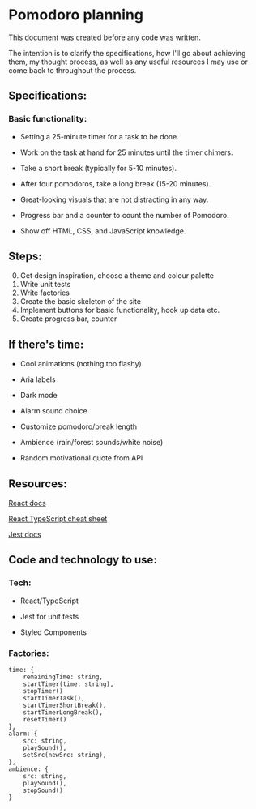 # Pomodoro planning

This document was created before any code was written.

The intention is to clarify the specifications, how I'll go about achieving them, my thought process, as well as any useful resources I may use or come back to throughout the process.

## Specifications:

### Basic functionality:

-   Setting a 25-minute timer for a task to be done.

-   Work on the task at hand for 25 minutes until the timer chimers.

-   Take a short break (typically for 5-10 minutes).

-   After four pomodoros, take a long break (15-20 minutes).

-   Great-looking visuals that are not distracting in any way.

-   Progress bar and a counter to count the number of Pomodoro.

-   Show off HTML, CSS, and JavaScript knowledge.

## Steps:

0. Get design inspiration, choose a theme and colour palette
1. Write unit tests
2. Write factories
3. Create the basic skeleton of the site
4. Implement buttons for basic functionality, hook up data etc.
5. Create progress bar, counter

## If there's time:

-   Cool animations (nothing too flashy)

-   Aria labels

-   Dark mode

-   Alarm sound choice

-   Customize pomodoro/break length

-   Ambience (rain/forest sounds/white noise)

-   Random motivational quote from API

## Resources:

[React docs](https://reactjs.org/docs/getting-started.html)

[React TypeScript cheat sheet](https://react-typescript-cheatsheet.netlify.app/docs/basic/setup)

[Jest docs](https://jestjs.io/docs/getting-started)

## Code and technology to use:

### Tech:

-   React/TypeScript

-   Jest for unit tests

-   Styled Components

### Factories:

    time: {
        remainingTime: string,
        startTimer(time: string),
        stopTimer()
        startTimerTask(),
        startTimerShortBreak(),
        startTimerLongBreak(),
        resetTimer()
    },
    alarm: {
        src: string,
        playSound(),
        setSrc(newSrc: string),
    },
    ambience: {
        src: string,
        playSound(),
        stopSound()
    }
